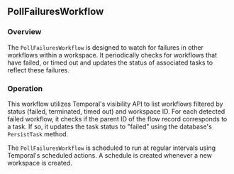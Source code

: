 ## PollFailuresWorkflow

### Overview
The `PollFailuresWorkflow` is designed to watch for failures in other workflows
within a workspace. It periodically checks for workflows that have failed, or
timed out and updates the status of associated tasks to reflect these failures.

### Operation
This workflow utilizes Temporal's visibility API to list workflows filtered by
status (failed, terminated, timed out) and workspace ID. For each detected
failed workflow, it checks if the parent ID of the flow record corresponds to a
task. If so, it updates the task status to "failed" using the database's
`PersistTask` method.

The `PollFailuresWorkflow` is scheduled to run at regular intervals using
Temporal's scheduled actions. A schedule is created whenever a new workspace is
created.
